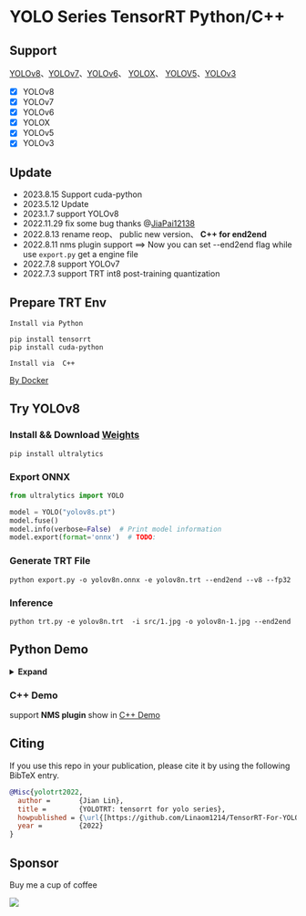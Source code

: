 # YOLO Series TensorRT Python/C++ 

## Support
[YOLOv8](https://v8docs.ultralytics.com/)、[YOLOv7](https://github.com/WongKinYiu/yolov7)、[YOLOv6](https://github.com/meituan/YOLOv6)、 [YOLOX](https://github.com/Megvii-BaseDetection/YOLOX)、 [YOLOV5](https://github.com/ultralytics/yolov5)、[YOLOv3](https://github.com/ultralytics/yolov3)

- [x] YOLOv8
- [x] YOLOv7
- [x] YOLOv6
- [x] YOLOX
- [x] YOLOv5
- [x] YOLOv3 

## Update 
- 2023.8.15 Support cuda-python
- 2023.5.12 Update
- 2023.1.7 support YOLOv8
- 2022.11.29 fix some bug thanks @[JiaPai12138](https://github.com/JiaPai12138)
- 2022.8.13 rename reop、 public new version、 **C++ for end2end**
- 2022.8.11 nms plugin support ==> Now you can set --end2end flag while use `export.py` get a engine file  
- 2022.7.8 support YOLOv7 
- 2022.7.3 support TRT int8  post-training quantization 

##  Prepare TRT Env 
`Install via Python`
```
pip install tensorrt
pip install cuda-python
```
`Install via  C++`

[By Docker](https://github.com/NVIDIA/TensorRT/blob/main/docker/ubuntu-20.04.Dockerfile)

## Try YOLOv8
### Install && Download [Weights](https://github.com/ultralytics/assets/)
```shell
pip install ultralytics
```
### Export ONNX
```Python
from ultralytics import YOLO

model = YOLO("yolov8s.pt")
model.fuse()  
model.info(verbose=False)  # Print model information
model.export(format='onnx')  # TODO: 
```
### Generate TRT File 
```shell
python export.py -o yolov8n.onnx -e yolov8n.trt --end2end --v8 --fp32
```
### Inference 
```shell
python trt.py -e yolov8n.trt  -i src/1.jpg -o yolov8n-1.jpg --end2end 
```

## Python Demo
<details><summary> <b>Expand</b> </summary>

1. [YOLOv5](##YOLOv5)
2. [YOLOx](##YOLOX)
3. [YOLOv6](##YOLOV6)
4. [YOLOv7](##YOLOv7)


## YOLOv5


```python
!git clone https://github.com/ultralytics/yolov5.git
```

```python
!wget https://github.com/ultralytics/yolov5/releases/download/v6.1/yolov5n.pt
```


```python
!python yolov5/export.py --weights yolov5n.pt --include onnx --simplify --inplace 
```

### include  NMS Plugin


```python
!python export.py -o yolov5n.onnx -e yolov5n.trt --end2end
```


```python
!python trt.py -e yolov5n.trt  -i src/1.jpg -o yolov5n-1.jpg --end2end 
```

###  exclude NMS Plugin


```python
!python export.py -o yolov5n.onnx -e yolov5n.trt 
```


```python
!python trt.py -e yolov5n.trt  -i src/1.jpg -o yolov5n-1.jpg 
```

## YOLOX 


```python
!git clone https://github.com/Megvii-BaseDetection/YOLOX.git
```


```python
!wget https://github.com/Megvii-BaseDetection/YOLOX/releases/download/0.1.1rc0/yolox_s.pth
```


```python
!cd YOLOX && pip3 install -v -e . --user
```


```python
!cd YOLOX && python tools/export_onnx.py --output-name ../yolox_s.onnx -n yolox-s -c ../yolox_s.pth --decode_in_inference
```

### include  NMS Plugin


```python
!python export.py -o yolox_s.onnx -e yolox_s.trt --end2end
```


```python
!python trt.py -e yolox_s.trt  -i src/1.jpg -o yolox-1.jpg --end2end 
```

###  exclude NMS Plugin


```python
!python export.py -o yolox_s.onnx -e yolox_s.trt 
```


```python
!python trt.py -e yolox_s.trt  -i src/1.jpg -o yolox-1.jpg 
```

## YOLOv6 


```python
!wget https://github.com/meituan/YOLOv6/releases/download/0.1.0/yolov6s.onnx
```

### include  NMS Plugin


```python
!python export.py -o yolov6s.onnx -e yolov6s.trt --end2end
```


```python
!python trt.py -e yolov6s.trt  -i src/1.jpg -o yolov6s-1.jpg --end2end
```

###  exclude NMS Plugin


```python
!python export.py -o yolov6s.onnx -e yolov6s.trt 
```


```python
!python trt.py -e yolov6s.trt  -i src/1.jpg -o yolov6s-1.jpg 
```

## YOLOv7


```python
!git clone https://github.com/WongKinYiu/yolov7.git
```


```python
!wget https://github.com/WongKinYiu/yolov7/releases/download/v0.1/yolov7-tiny.pt
```


```python
!pip install -r yolov7/requirements.txt
```


```python
!python yolov7/export.py --weights yolov7-tiny.pt --grid  --simplify
```

### include  NMS Plugin


```python
!python export.py -o yolov7-tiny.onnx -e yolov7-tiny.trt --end2end
```


```python
!python trt.py -e yolov7-tiny.trt  -i src/1.jpg -o yolov7-tiny-1.jpg --end2end
```

###  exclude NMS Plugin


```python
!python export.py -o yolov7-tiny.onnx -e yolov7-tiny-norm.trt
```


```python
!python trt.py -e yolov7-tiny-norm.trt  -i src/1.jpg -o yolov7-tiny-norm-1.jpg
```
</details>

### C++ Demo

support **NMS plugin**
show in [C++ Demo](cpp/README.MD)


## Citing 

If you use this repo in your publication, please cite it by using the following BibTeX entry.

```bibtex
@Misc{yolotrt2022,
  author =       {Jian Lin},
  title =        {YOLOTRT: tensorrt for yolo series},
  howpublished = {\url{[https://github.com/Linaom1214/TensorRT-For-YOLO-Series]}},
  year =         {2022}
}
```

## Sponsor

Buy me a cup of coffee

![](src/Sponsor.png)

